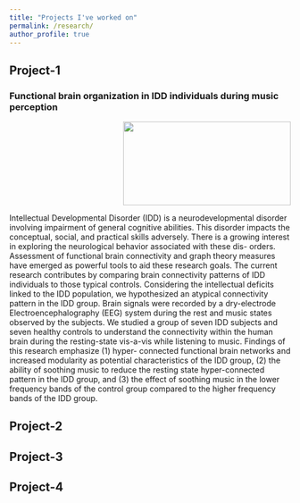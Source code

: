 ```yaml
---
title: "Projects I've worked on"
permalink: /research/
author_profile: true
---
```


## Project-1
### Functional brain organization in IDD individuals during music perception 
<p align="right">
  <img width="300" height="150" src="https://ekanshsareen.github.io/files/rp_1.png">
</p>
<!---<DIV class="pull-right" markdown="1"> <img src="https://ekanshsareen.github.io/files/rp_1.png"> </DIV> -->
Intellectual Developmental Disorder (IDD) is a neurodevelopmental disorder involving impairment of general cognitive abilities. This disorder impacts the conceptual, social, and practical skills adversely. There is a growing interest in exploring the neurological behavior associated with these dis- orders. Assessment of functional brain connectivity and graph theory measures have emerged as powerful tools to aid these research goals. The current research contributes by comparing brain connectivity patterns of IDD individuals to those typical controls. Considering the intellectual deficits linked to the IDD population, we hypothesized an atypical connectivity pattern in the IDD group. Brain signals were recorded by a dry-electrode Electroencephalography (EEG) system during the rest and music states observed by the subjects. We studied a group of seven IDD subjects and seven healthy controls to understand the connectivity within the human brain during the resting-state vis-a-vis while listening to music. Findings of this research emphasize (1) hyper- connected functional brain networks and increased modularity as potential characteristics of the IDD group, (2) the ability of soothing music to reduce the resting state hyper-connected pattern in the IDD group, and (3) the effect of soothing music in the lower frequency bands of the control group compared to the higher frequency bands of the IDD group. 


## Project-2

## Project-3

## Project-4

